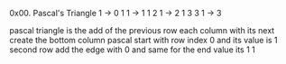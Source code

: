 0x00. Pascal's Triangle
   1    -> 0
  1 1   -> 1
 1 2 1  -> 2
1 3 3 1 -> 3

pascal triangle is the add of the previous row each column with its next create 
the bottom column
pascal start with row index 0 and its value is 1
second row add the edge with 0 and same for the end value its 1 1
